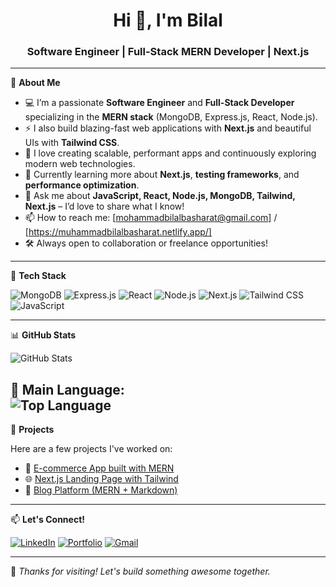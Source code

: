 <h1 align="center">Hi 👋, I'm Bilal</h1>
<h3 align="center">Software Engineer | Full-Stack MERN Developer | Next.js</h3>

---

🌟 **About Me**

- 💻 I’m a passionate **Software Engineer** and **Full-Stack Developer** specializing in the **MERN stack** (MongoDB, Express.js, React, Node.js).
- ⚡ I also build blazing-fast web applications with **Next.js** and beautiful UIs with **Tailwind CSS**.
- 🚀 I love creating scalable, performant apps and continuously exploring modern web technologies.
- 🧠 Currently learning more about **Next.js**, **testing frameworks**, and **performance optimization**.
- 💬 Ask me about **JavaScript, React, Node.js, MongoDB, Tailwind, Next.js** – I’d love to share what I know!
- 📫 How to reach me: [mohammadbilalbasharat@gmail.com] / [https://muhammadbilalbasharat.netlify.app/]
- 🛠️ Always open to collaboration or freelance opportunities!

---

🧰 **Tech Stack**

![MongoDB](https://img.shields.io/badge/MongoDB-4EA94B?style=for-the-badge&logo=mongodb&logoColor=white)
![Express.js](https://img.shields.io/badge/Express.js-000000?style=for-the-badge&logo=express&logoColor=white)
![React](https://img.shields.io/badge/React-61DAFB?style=for-the-badge&logo=react&logoColor=black)
![Node.js](https://img.shields.io/badge/Node.js-339933?style=for-the-badge&logo=node.js&logoColor=white)
![Next.js](https://img.shields.io/badge/Next.js-000000?style=for-the-badge&logo=nextdotjs&logoColor=white)
![Tailwind CSS](https://img.shields.io/badge/Tailwind_CSS-38B2AC?style=for-the-badge&logo=tailwind-css&logoColor=white)
![JavaScript](https://img.shields.io/badge/JavaScript-F7DF1E?style=for-the-badge&logo=javascript&logoColor=black)

---

📊 **GitHub Stats**

![GitHub Stats](https://github-readme-stats.vercel.app/api?username=your-github-username&show_icons=true&theme=radical)

📌 **Main Language:**  
![Top Language](https://img.shields.io/badge/Top%20Language-JavaScript-yellow?style=for-the-badge&logo=javascript&logoColor=black)
---

🚀 **Projects**

Here are a few projects I've worked on:
- 🛒 [E-commerce App built with MERN](#)
- 🌐 [Next.js Landing Page with Tailwind](https://muhammadbilalbasharat.netlify.app/)
- 📘 [Blog Platform (MERN + Markdown)](#)

---

📫 **Let's Connect!**

[![LinkedIn](https://img.shields.io/badge/LinkedIn-blue?style=for-the-badge&logo=linkedin&logoColor=white)](https://linkedin.com/in/your-link)
[![Portfolio](https://img.shields.io/badge/Portfolio-000?style=for-the-badge&logo=vercel&logoColor=white)](https://muhammadbilalbasharat.netlify.app/)
[![Gmail](https://img.shields.io/badge/Gmail-D14836?style=for-the-badge&logo=gmail&logoColor=white)](mohammadbilalbasharat@gmail.com)

---

🌱 *Thanks for visiting! Let's build something awesome together.*

  


